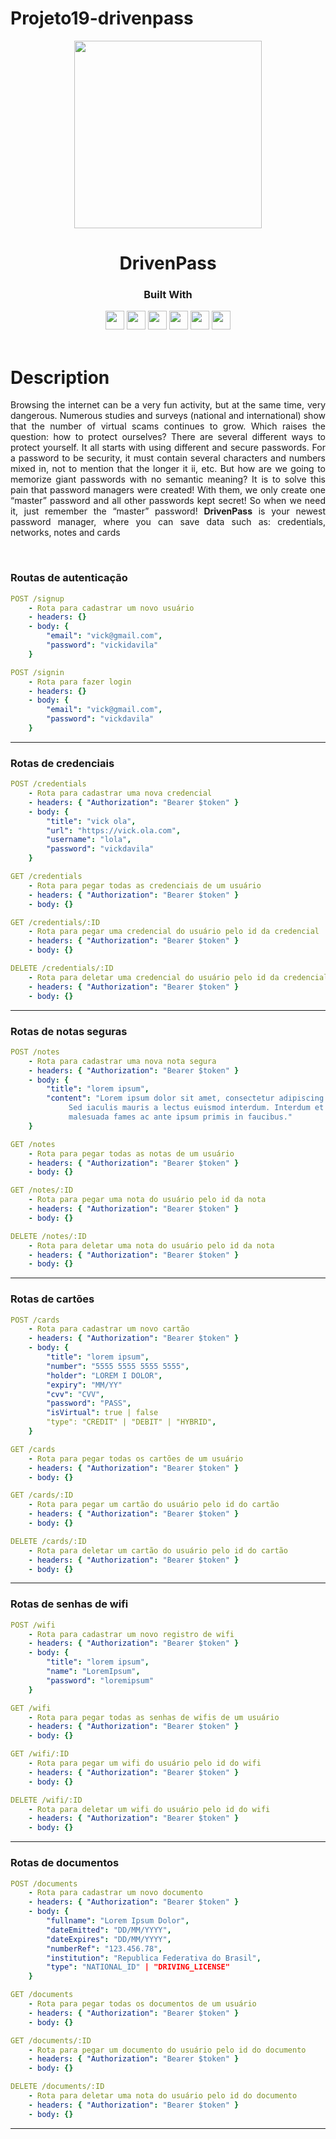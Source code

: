 # Projeto19-drivenpass
<p align="center">
  <img  width=300px src="https://user-images.githubusercontent.com/97575616/179577739-c479c3da-e41d-444f-9b35-6d19ee08db20.png"
</p>
<h1 align="center">
  DrivenPass
</h1>
<div align="center">

  <h3>Built With</h3>

  <img src="https://img.shields.io/badge/PostgreSQL-316192?style=for-the-badge&logo=postgresql&logoColor=white" height="30px"/>
  <img src="https://img.shields.io/badge/Prisma-3982CE?style=for-the-badge&logo=Prisma&logoColor=white" height="30px"/>
  <img src="https://img.shields.io/badge/TypeScript-007ACC?style=for-the-badge&logo=typescript&logoColor=white" height="30px"/>
  <img src="https://img.shields.io/badge/Node.js-43853D?style=for-the-badge&logo=node.js&logoColor=white" height="30px"/>  
  <img src="https://img.shields.io/badge/Express.js-404D59?style=for-the-badge&logo=express.js&logoColor=white" height="30px"/>
  <img src="https://img.shields.io/badge/Heroku-430098?style=for-the-badge&logo=heroku&logoColor=white" height="30px"/>
  <!-- Badges source: https://dev.to/envoy_/150-badges-for-github-pnk -->
</div>

<br/>

# Description
<p align="justify">
Browsing the internet can be a very fun activity, but at the same time, very dangerous. Numerous studies and surveys (national and international) show that the number of virtual scams continues to grow. Which raises the question: how to protect ourselves?
There are several different ways to protect yourself. It all starts with using different and secure passwords. For a password to be security, it must contain several characters and numbers mixed in, not to mention that the longer it ii, etc.
But how are we going to memorize giant passwords with no semantic meaning? It is to solve this pain that password managers were created! With them, 
we only create one “master” password and all other passwords kept secret! So when we need it, just remember the “master” password! <b>DrivenPass</b> is your newest password manager, where you can save data such as: credentials, networks, notes and cards

</p>

</br>


### Routas de autenticação
```yml
POST /signup
    - Rota para cadastrar um novo usuário
    - headers: {}
    - body: {
        "email": "vick@gmail.com",
        "password": "vickidavila"
    }
```
    
```yml 
POST /signin
    - Rota para fazer login
    - headers: {}
    - body: {
        "email": "vick@gmail.com",
        "password": "vickdavila"
    }
```
***   

### Rotas de credenciais
```yml
POST /credentials
    - Rota para cadastrar uma nova credencial
    - headers: { "Authorization": "Bearer $token" }
    - body: {
        "title": "vick ola",
        "url": "https://vick.ola.com",
        "username": "lola",
        "password": "vickdavila"
    }
```
    
```yml 
GET /credentials
    - Rota para pegar todas as credenciais de um usuário
    - headers: { "Authorization": "Bearer $token" }
    - body: {}
```

```yml 
GET /credentials/:ID
    - Rota para pegar uma credencial do usuário pelo id da credencial
    - headers: { "Authorization": "Bearer $token" }
    - body: {}
```

```yml 
DELETE /credentials/:ID
    - Rota para deletar uma credencial do usuário pelo id da credencial
    - headers: { "Authorization": "Bearer $token" }
    - body: {}
```
***   

### Rotas de notas seguras
```yml
POST /notes
    - Rota para cadastrar uma nova nota segura
    - headers: { "Authorization": "Bearer $token" }
    - body: {
        "title": "lorem ipsum",
        "content": "Lorem ipsum dolor sit amet, consectetur adipiscing elit.
             Sed iaculis mauris a lectus euismod interdum. Interdum et
             malesuada fames ac ante ipsum primis in faucibus."
    }
```
    
```yml 
GET /notes
    - Rota para pegar todas as notas de um usuário
    - headers: { "Authorization": "Bearer $token" }
    - body: {}
```

```yml 
GET /notes/:ID
    - Rota para pegar uma nota do usuário pelo id da nota
    - headers: { "Authorization": "Bearer $token" }
    - body: {}
```

```yml 
DELETE /notes/:ID
    - Rota para deletar uma nota do usuário pelo id da nota
    - headers: { "Authorization": "Bearer $token" }
    - body: {}
```
***   

### Rotas de cartões
```yml
POST /cards
    - Rota para cadastrar um novo cartão
    - headers: { "Authorization": "Bearer $token" }
    - body: {
        "title": "lorem ipsum",
        "number": "5555 5555 5555 5555",
        "holder": "LOREM I DOLOR",
        "expiry": "MM/YY"
        "cvv": "CVV",
        "password": "PASS",
        "isVirtual": true | false
        "type": "CREDIT" | "DEBIT" | "HYBRID",
    }
```
    
```yml 
GET /cards
    - Rota para pegar todas os cartões de um usuário
    - headers: { "Authorization": "Bearer $token" }
    - body: {}
```

```yml 
GET /cards/:ID
    - Rota para pegar um cartão do usuário pelo id do cartão
    - headers: { "Authorization": "Bearer $token" }
    - body: {}
```

```yml 
DELETE /cards/:ID
    - Rota para deletar um cartão do usuário pelo id do cartão
    - headers: { "Authorization": "Bearer $token" }
    - body: {}
```
***   

### Rotas de senhas de wifi
```yml
POST /wifi
    - Rota para cadastrar um novo registro de wifi
    - headers: { "Authorization": "Bearer $token" }
    - body: {
        "title": "lorem ipsum",
        "name": "LoremIpsum",
        "password": "loremipsum"
    }
```
    
```yml 
GET /wifi
    - Rota para pegar todas as senhas de wifis de um usuário
    - headers: { "Authorization": "Bearer $token" }
    - body: {}
```

```yml 
GET /wifi/:ID
    - Rota para pegar um wifi do usuário pelo id do wifi
    - headers: { "Authorization": "Bearer $token" }
    - body: {}
```

```yml 
DELETE /wifi/:ID
    - Rota para deletar um wifi do usuário pelo id do wifi
    - headers: { "Authorization": "Bearer $token" }
    - body: {}
```
***   
### Rotas de documentos
```yml
POST /documents
    - Rota para cadastrar um novo documento
    - headers: { "Authorization": "Bearer $token" }
    - body: {
        "fullname": "Lorem Ipsum Dolor",
        "dateEmitted": "DD/MM/YYYY",
        "dateExpires": "DD/MM/YYYY",
        "numberRef": "123.456.78",
        "institution": "Republica Federativa do Brasil",
        "type": "NATIONAL_ID" | "DRIVING_LICENSE"
    }
```
    
```yml 
GET /documents
    - Rota para pegar todas os documentos de um usuário
    - headers: { "Authorization": "Bearer $token" }
    - body: {}
```

```yml 
GET /documents/:ID
    - Rota para pegar um documento do usuário pelo id do documento
    - headers: { "Authorization": "Bearer $token" }
    - body: {}
```

```yml 
DELETE /documents/:ID
    - Rota para deletar uma nota do usuário pelo id do documento
    - headers: { "Authorization": "Bearer $token" }
    - body: {}
```
***   
